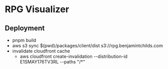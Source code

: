 # RPG Visualizer

## Deployment

-   pnpm build
-   aws s3 sync $(pwd)/packages/client/dist s3://rpg.benjamintchilds.com
-   invalidate cloudfront cache
    -   aws cloudfront create-invalidation --distribution-id E1SMAY176TV3RL --paths "/\*"

